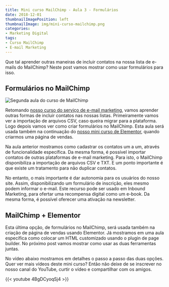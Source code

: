 ```yaml
---
title: Mini curso MailChimp - Aula 3 - Formulários
date: 2018-12-01
thumbnailImagePosition: left
thumbnailImage: img/mini-curso-mailchimp.png
categories:
- Marketing Digital
tags:
- Curso MailChimp
- E-mail Marketing
---
```


Que tal aprender outras maneiras de incluir contatos na nossa lista de e-mails do MailChimp? Neste post vamos mostrar como usar formulários para isso.

<!--more-->

## Formulários no MailChimp

![Segunda aula do curso de MailChimp](../../img/mini-curso-mailchimp.png "Mini curso de MailChimp")

Retomando [nosso curso do serviço de e-mail marketing](../mini-curso-mailchimp-aula-1-criacao-de-conta), vamos aprender outras formas de incluir contatos nas nossas listas. Primeiramente vamos ver a importação de arquivos CSV, caso queira migrar para a plataforma. Logo depois vamos ver como criar formulários no MailChimp. Esta aula será usada também na continuação do [nosso mini curso de Elementor](../page-builder-no-wordpress-aulas-1-2-e-3), quando criarmos uma página de vendas.

Na aula anterior mostramos como cadastrar os contatos um a um, através de funcionalidade específica. Da mesma forma, é possível importar contatos de outras plataformas de e-mail marketing. Para isto, o MailChimp disponibiliza a importação de arquivos CSV e TXT. E um ponto importante é que existe um tratamento para não duplicar contatos.

No entanto, o mais importante é dar autonomia para os usuários do nosso site. Assim, disponibilizando um formulário de inscrição, eles mesmo podem informar o e-mail. Este recurso pode ser usado em Inbound Marketing, para ofertar uma recompensa digital como um e-book. Da mesma forma, é possível oferecer uma ativação na newsletter.

## MailChimp + Elementor

Esta última opção, de formulários no MailChimp, será usada também na criação de página de vendas usando Elementor. Já mostramos em uma aula específica como colocar um HTML customizado usando o plugin de page builder. No próximo post vamos mostrar como usar as duas ferramentas juntas.

No vídeo abaixo mostramos em detalhes o passo a passo das duas opções. Quer ver mais vídeos deste mini curso? Então não deixe de se inscrever no nosso canal do YouTube, curtir o vídeo e compartilhar com os amigos.

{{< youtube 4BgDCyoqSj4 >}}
